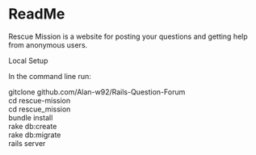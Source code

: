 # ReadMe

Rescue Mission is a website for posting your questions and getting help from anonymous users.


Local Setup

In the command line run:

gitclone github.com/Alan-w92/Rails-Question-Forum<br>
cd rescue-mission<br>
cd rescue_mission<br>
bundle install<br>
rake db:create<br>
rake db:migrate<br>
rails server

